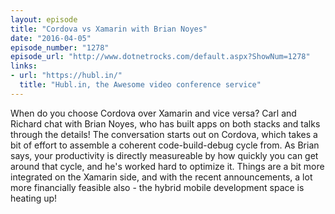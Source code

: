 ```yaml
---
layout: episode
title: "Cordova vs Xamarin with Brian Noyes"
date: "2016-04-05"
episode_number: "1278"
episode_url: "http://www.dotnetrocks.com/default.aspx?ShowNum=1278"
links:
- url: "https://hubl.in/"
  title: "Hubl.in, the Awesome video conference service"
---
```


When do you choose Cordova over Xamarin and vice versa? Carl and Richard chat with Brian Noyes, who has built apps on both stacks and talks through the details! The conversation starts out on Cordova, which takes a bit of effort to assemble a coherent code-build-debug cycle from. As Brian says, your productivity is directly measureable by how quickly you can get around that cycle, and he's worked hard to optimize it. Things are a bit more integrated on the Xamarin side, and with the recent announcements, a lot more financially feasible also - the hybrid mobile development space is heating up!
